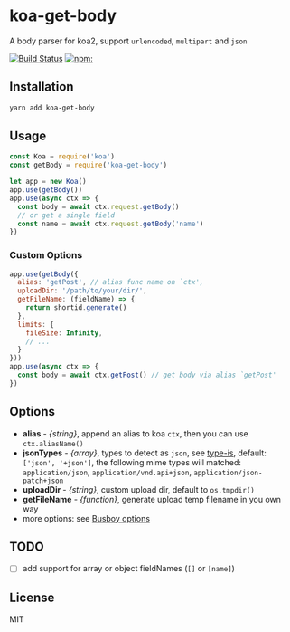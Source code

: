 
# koa-get-body
A body parser for koa2, support `urlencoded`, `multipart` and `json`

[![Build Status](https://travis-ci.org/yangg/koa-get-body.svg?branch=master)](https://travis-ci.org/yangg/koa-get-body)
[![npm:](https://img.shields.io/npm/v/koa-get-body.svg?style=flat)](https://www.npmjs.com/packages/koa-get-body)

## Installation
```bash
yarn add koa-get-body
```

## Usage
```js
const Koa = require('koa')
const getBody = require('koa-get-body')

let app = new Koa()
app.use(getBody())
app.use(async ctx => {
  const body = await ctx.request.getBody()
  // or get a single field
  const name = await ctx.request.getBody('name')
})
```
### Custom Options
```js
app.use(getBody({
  alias: 'getPost', // alias func name on `ctx',
  uploadDir: '/path/to/your/dir/',
  getFileName: (fieldName) => {
    return shortid.generate()
  },
  limits: {
    fileSize: Infinity,
    // ...
  }
}))
app.use(async ctx => {
  const body = await ctx.getPost() // get body via alias `getPost'
})
```

## Options
* **alias** - *{string}*, append an alias to koa `ctx`, then you can use `ctx.aliasName()`
* **jsonTypes** - *{array}*, types to detect as `json`, see [type-is](https://github.com/jshttp/type-is), default: `['json', '+json']`, the following mime types will matched: `application/json`, `application/vnd.api+json`, `application/json-patch+json`
* **uploadDir** - *{string}*, custom upload dir, default to `os.tmpdir()`
* **getFileName** - *{function}*, generate upload temp filename in you own way
* more options: see [Busboy options](https://github.com/mscdex/busboy#busboy-methods)

## TODO
- [ ] add support for array  or object fieldNames (`[]` or `[name]`)

## License
MIT
